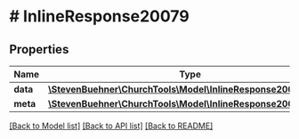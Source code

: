 # # InlineResponse20079

## Properties

Name | Type | Description | Notes
------------ | ------------- | ------------- | -------------
**data** | [**\StevenBuehner\ChurchTools\Model\InlineResponse20079Data[]**](InlineResponse20079Data.md) |  | [optional]
**meta** | [**\StevenBuehner\ChurchTools\Model\InlineResponse20079Meta**](InlineResponse20079Meta.md) |  | [optional]

[[Back to Model list]](../../README.md#models) [[Back to API list]](../../README.md#endpoints) [[Back to README]](../../README.md)
